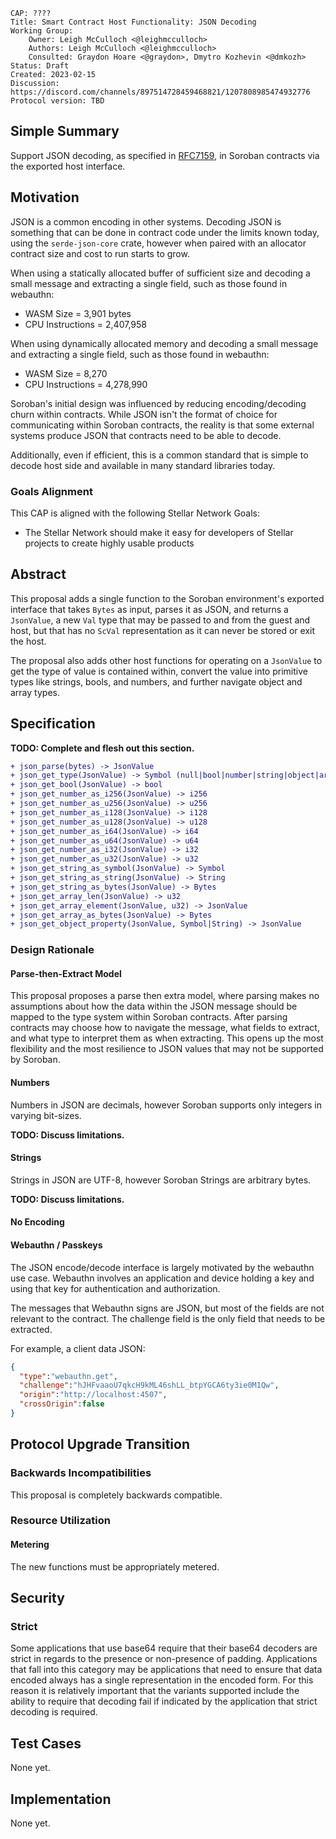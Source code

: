 ```
CAP: ????
Title: Smart Contract Host Functionality: JSON Decoding
Working Group:
    Owner: Leigh McCulloch <@leighmcculloch>
    Authors: Leigh McCulloch <@leighmcculloch>
    Consulted: Graydon Hoare <@graydon>, Dmytro Kozhevin <@dmkozh>
Status: Draft
Created: 2023-02-15
Discussion: https://discord.com/channels/897514728459468821/1207808985474932776
Protocol version: TBD
```

## Simple Summary

Support JSON decoding, as specified in [RFC7159], in Soroban contracts via the
exported host interface.

## Motivation

JSON is a common encoding in other systems. Decoding JSON is something that can
be done in contract code under the limits known today, using the
`serde-json-core` crate, however when paired with an allocator contract size and
cost to run starts to grow.

When using a statically allocated buffer of sufficient size and decoding a small
message and extracting a single field, such as those found in webauthn:
- WASM Size = 3,901 bytes
- CPU Instructions = 2,407,958

When using dynamically allocated memory and decoding a small message and
extracting a single field, such as those found in webauthn:
- WASM Size = 8,270
- CPU Instructions = 4,278,990

Soroban's initial design was influenced by reducing encoding/decoding churn
within contracts. While JSON isn't the format of choice for communicating within
Soroban contracts, the reality is that some external systems produce JSON that
contracts need to be able to decode.

Additionally, even if efficient, this is a common standard that is simple to
decode host side and available in many standard libraries today.

### Goals Alignment

This CAP is aligned with the following Stellar Network Goals:

- The Stellar Network should make it easy for developers of Stellar projects to
  create highly usable products

## Abstract

This proposal adds a single function to the Soroban environment's exported
interface that takes `Bytes` as input, parses it as JSON, and returns a
`JsonValue`, a new `Val` type that may be passed to and from the guest and host,
but that has no `ScVal` representation as it can never be stored or exit the
host.

The proposal also adds other host functions for operating on a `JsonValue` to
get the type of value is contained within, convert the value into primitive
types like strings, bools, and numbers, and further navigate object and array
types.

## Specification

**TODO: Complete and flesh out this section.**

```diff mddiffcheck.ignore=true mddiffcheck.base=v20.1.0
+ json_parse(bytes) -> JsonValue
+ json_get_type(JsonValue) -> Symbol (null|bool|number|string|object|array)
+ json_get_bool(JsonValue) -> bool
+ json_get_number_as_i256(JsonValue) -> i256
+ json_get_number_as_u256(JsonValue) -> u256
+ json_get_number_as_i128(JsonValue) -> i128
+ json_get_number_as_u128(JsonValue) -> u128
+ json_get_number_as_i64(JsonValue) -> i64
+ json_get_number_as_u64(JsonValue) -> u64
+ json_get_number_as_i32(JsonValue) -> i32
+ json_get_number_as_u32(JsonValue) -> u32
+ json_get_string_as_symbol(JsonValue) -> Symbol
+ json_get_string_as_string(JsonValue) -> String
+ json_get_string_as_bytes(JsonValue) -> Bytes
+ json_get_array_len(JsonValue) -> u32
+ json_get_array_element(JsonValue, u32) -> JsonValue
+ json_get_array_as_bytes(JsonValue) -> Bytes
+ json_get_object_property(JsonValue, Symbol|String) -> JsonValue
```

### Design Rationale

#### Parse-then-Extract Model

This proposal proposes a parse then extra model, where parsing makes no
assumptions about how the data within the JSON message should be mapped to the
type system within Soroban contracts. After parsing contracts may choose how to
navigate the message, what fields to extract, and what type to interpret them as
when extracting. This opens up the most flexibility and the most resilience to JSON values that may not be supported by Soroban.

#### Numbers

Numbers in JSON are decimals, however Soroban supports only integers in varying bit-sizes.

**TODO: Discuss limitations.**

#### Strings

Strings in JSON are UTF-8, however Soroban Strings are arbitrary bytes.

**TODO: Discuss limitations.**

#### No Encoding

#### Webauthn / Passkeys

The JSON encode/decode interface is largely motivated by the webauthn use case.
Webauthn involves an application and device holding a key and using that key for
authentication and authorization.

The messages that Webauthn signs are JSON, but most of the fields are not
relevant to the contract. The challenge field is the only field that needs to be
extracted.

For example, a client data JSON:
```json
{
  "type":"webauthn.get",
  "challenge":"hJHFvaaoU7qkcH9kML46shLL_btpYGCA6ty3ie0M1Qw",
  "origin":"http://localhost:4507",
  "crossOrigin":false
}
```

## Protocol Upgrade Transition

### Backwards Incompatibilities

This proposal is completely backwards compatible.

### Resource Utilization

#### Metering

The new functions must be appropriately metered.

## Security

### Strict

Some applications that use base64 require that their base64 decoders are strict
in regards to the presence or non-presence of padding. Applications that fall
into this category may be applications that need to ensure that data encoded
always has a single representation in the encoded form. For this reason it is
relatively important that the variants supported include the ability to require
that decoding fail if indicated by the application that strict decoding is
required.

## Test Cases

None yet.

## Implementation

None yet.

[Webauthn]: https://www.w3.org/TR/webauthn-2/
[RFC7159]: https://datatracker.ietf.org/doc/html/rfc7159
